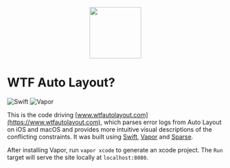 <div align="center">
	<img width="120" src="http://www.wtfautolayout.com/images/wtf-logo.svg"></img>
</div>

WTF Auto Layout?
================

![Swift](https://img.shields.io/badge/Swift-5.1-green.svg?style=flat) ![Vapor](https://img.shields.io/badge/Vapor-3.3-green.svg?style=flat)

This is the code driving [www.wtfautolayout.com](https://www.wtfautolayout.com), which parses error logs from Auto Layout on iOS and macOS and provides more intuitive visual descriptions of the conflicting constraints. It was built using [Swift](https://swift.org/), [Vapor](https://vapor.codes) and [Sparse](https://github.com/johnpatrickmorgan/Sparse).

After installing Vapor, run `vapor xcode` to generate an xcode project. The `Run` target will serve the site locally at `localhost:8080`.

